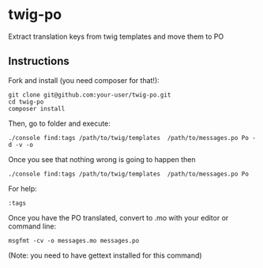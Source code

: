 twig-po
=======

Extract translation keys from twig templates and move them to PO

Instructions
------------

Fork and install (you need composer for that!):

    git clone git@github.com:your-user/twig-po.git
    cd twig-po
    composer install

Then, go to folder and execute:

    ./console find:tags /path/to/twig/templates  /path/to/messages.po Po -d -v -o

Once you see that nothing wrong is going to happen then

    ./console find:tags /path/to/twig/templates  /path/to/messages.po Po

For help:

    :tags

Once you have the PO translated, convert to .mo with your editor or command line:

    msgfmt -cv -o messages.mo messages.po

(Note: you need to have gettext installed for this command)
